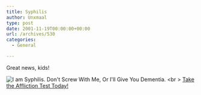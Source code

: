 ```yaml
---
title: Syphilis
author: Unxmaal
type: post
date: 2001-11-19T00:00:00+00:00
url: /archives/530
categories:
  - General

---
```

Great news, kids! 

<img decoding="async" src="http://shite.squirming.net/afflictiontest/syphilis.gif" title="I am Syphilis. Don't Screw With Me, Or I'll Give You Dementia." /> <br \> [Take the Affliction Test Today!][1]

 [1]: http://shite.squirming.net/afflictiontest/